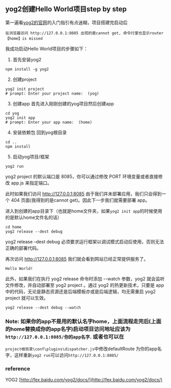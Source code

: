 ## yog2创建Hello World项目step by step

第一遍看[yog2的官网](http://fex.baidu.com/yog2/docs/)的入门指引有点迷糊，项目搭建完启动后
```
在浏览器访问 http://127.0.0.1:8085 出现的是cannot get, 命令行里也显示router【home】is missed 
```
我成功启动Hello World项目的步骤如下：

1. 首先安装yog2 
```
npm install -g yog2
```

2. 创建project 
```
yog2 init project
# prompt: Enter your project name:  (yog)
```

3. 创建app
首先进入刚刚创建的yog项目然后创建app
```
cd yog
yog2 init app
# prompt: Enter your app name:  (home)
```
4. 安装依赖包
回到yog根目录
```
cd ..
npm install
```

5. 启动yog项目/框架
```
yog2 run
```
yog2 project 的默认端口是 8085，你可以通过修改 PORT 环境变量或者直接修改 app.js 来指定端口。

此时如果我们访问 http://127.0.0.1:8085 由于我们并未部署应用，我们只会得到一个 404 页面(我得到的是cannot get)。因此下一步我们就需要部署 app。

进入到创建的app目录下（也就是home文件夹，如果`yog2 init app`的时候使用的是默认home文件名的话）
```
cd home
yog2 release --dest debug
```
yog2 release –dest debug 必须要求运行框架以调试模式启动后使用，否则无法正确的部署代码。

再次访问 http://127.0.0.1:8085 我们就会看到网站已经正常提供服务了。 
```
Hello World!
```

此外，如果我们在执行 yog2 release 命令时添加 --watch 参数，yog2 就会监听文件修改，并自动部署至 yog2 project 。通过 yog2 的热更新技术，只要是 app 中的代码，无论是静态资源还是后端模板亦或是后端逻辑，均无需重启 yog2 project 就可以生效。

```
yog2 release --dest debug --watch
```

### Note: 如果你的app不是用的默认名字home，上面流程走完后(上面的home替换成你的app名字)启动项目访问地址应该为`http://127.0.0.1:8085/你的app名字`. 或者也可以在
`project根目录\conf\plugins\dispatcher.js`中修改defaultRoute 为你的app名字，这样重新`yog2 run`可以访问`http://127.0.0.1:8085/`

### reference 
YOG2 [http://fex.baidu.com/yog2/docs/](http://fex.baidu.com/yog2/docs/)
